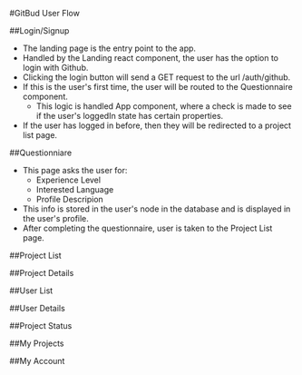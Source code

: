 #GitBud User Flow

##Login/Signup

- The landing page is the entry point to the app. 
- Handled by the Landing react component, the user has the option to login with Github. 
- Clicking the login button will send a GET request to the url /auth/github.
- If this is the user's first time, the user will be routed to the Questionnaire component.
  - This logic is handled App component, where a check is made to see if the user's loggedIn state has certain properties.
- If the user has logged in before, then they will be redirected to a project list page.

##Questionniare

- This page asks the user for:
  - Experience Level
  - Interested Language
  - Profile Descripion
- This info is stored in the user's node in the database and is displayed in the user's profile.
- After completing the questionnaire, user is taken to the Project List page.

##Project List

##Project Details

##User List

##User Details

##Project Status

##My Projects

##My Account
